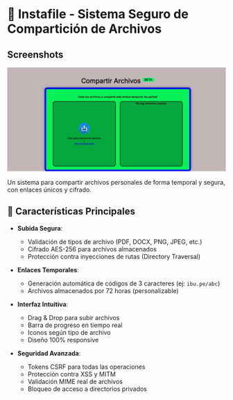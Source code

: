 # 📁 Instafile - Sistema Seguro de Compartición de Archivos

## Screenshots
![App Screenshot](./localhost.jpeg)

Un sistema para compartir archivos personales de forma temporal y segura, con enlaces únicos y cifrado.

## 🚀 Características Principales

- **Subida Segura**: 
  - Validación de tipos de archivo (PDF, DOCX, PNG, JPEG, etc.)
  - Cifrado AES-256 para archivos almacenados
  - Protección contra inyecciones de rutas (Directory Traversal)

- **Enlaces Temporales**: 
  - Generación automática de códigos de 3 caracteres (ej: `ibu.pe/abc`)
  - Archivos almacenados por 72 horas (personalizable)

- **Interfaz Intuitiva**:
  - Drag & Drop para subir archivos
  - Barra de progreso en tiempo real
  - Iconos según tipo de archivo
  - Diseño 100% responsive

- **Seguridad Avanzada**:
  - Tokens CSRF para todas las operaciones
  - Protección contra XSS y MITM
  - Validación MIME real de archivos
  - Bloqueo de acceso a directorios privados